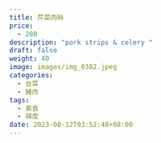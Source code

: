 ```yaml
---
title: 芹菜肉絲
price:
  - 280
description: "pork strips & celery "
draft: false
weight: 40
image: images/img_0382.jpeg
categories:
  - 台菜
  - 豬肉
tags:
  - 素食
  - 辣度
date: 2023-08-12T03:52:48+08:00
---
```


